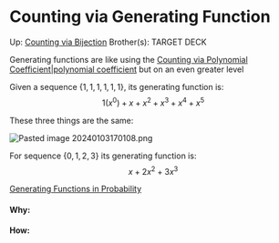 # Counting via Generating Function

Up: [Counting via Bijection](counting_via_bijection)
Brother(s):
TARGET DECK

Generating functions are like using the [Counting via Polynomial Coefficient|polynomial coefficient](counting_via_polynomial_coefficient|polynomial_coefficient) but on an even greater level

Given a sequence $\{1, 1, 1, 1, 1, 1\}$, its generating function is:
$$ 1(x^0)+x+x^2+x^3+x^4+x^5$$

These three things are the same:

![Pasted image 20240103170108.png](pasted_image_20240103170108.png)

For sequence $\{0, 1, 2, 3\}$ its generating function is:
$$ x + 2x^2 + 3x^3  $$

[Generating Functions in Probability](generating_functions_in_probability)































#### Why:
#### How:










